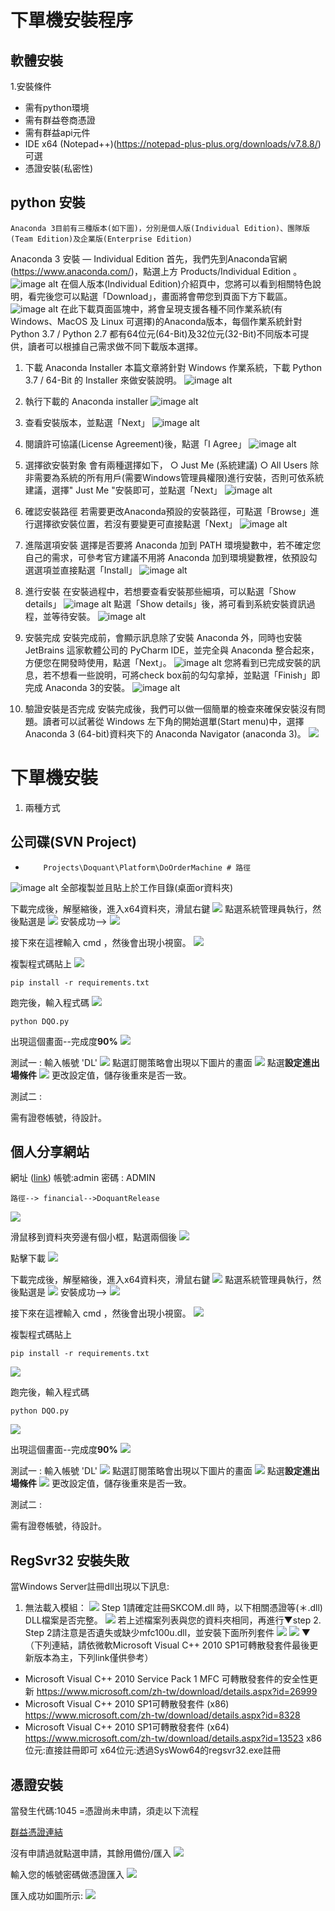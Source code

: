 # 下單機安裝程序

## 軟體安裝

1.安裝條件
* 需有python環境
* 需有群益卷商憑證
* 需有群益api元件
* IDE x64 (Notepad++)(https://notepad-plus-plus.org/downloads/v7.8.8/) 可選
* 憑證安裝(私密性)


## python 安裝
    Anaconda 3目前有三種版本(如下圖)，分別是個人版(Individual Edition)、團隊版(Team Edition)及企業版(Enterprise Edition)

Anaconda 3 安裝 — Individual Edition
首先，我們先到Anaconda官網(https://www.anaconda.com/)，點選上方 Products/Individual Edition 。
![image alt](https://miro.medium.com/max/1000/1*DXsRG9KV01AgPlauQp9k-Q.png)
在個人版本(Individual Edition)介紹頁中，您將可以看到相關特色說明，看完後您可以點選「Download」，畫面將會帶您到頁面下方下載區。
![image alt](https://miro.medium.com/max/1000/1*Jx7ElpDcPTxI9YMbPQry_Q.png)
在此下載頁面區塊中，將會呈現支援各種不同作業系統(有 Windows、MacOS 及 Linux 可選擇)的Anaconda版本，每個作業系統針對 Python 3.7 / Python 2.7 都有64位元(64-Bit)及32位元(32-Bit)不同版本可提供，讀者可以根據自己需求做不同下載版本選擇。
1. 下載 Anaconda Installer
本篇文章將針對 Windows 作業系統，下載 Python 3.7 / 64-Bit 的 Installer 來做安裝說明。
![image alt](https://miro.medium.com/max/1000/1*dcthSWlyQdsxMqwx4rC47g.png)
2. 執行下載的 Anaconda installer
![image alt](https://miro.medium.com/max/1000/1*KsfRuw0VHYCWpZjehk4yww.png)
3. 查看安裝版本，並點選「Next」
![image alt](https://miro.medium.com/max/700/1*wAAtTiAcXI6T8-BxWdYzHA.png)
4. 閱讀許可協議(License Agreement)後，點選「I Agree」
![image alt](https://miro.medium.com/max/700/1*rfzXF-LCy3nMPlvCUtI52g.png)
5. 選擇欲安裝對象
會有兩種選擇如下，
○ Just Me (系統建議)
○ All Users
除非需要為系統的所有用戶(需要Windows管理員權限)進行安裝，否則可依系統建議，選擇" Just Me "安裝即可，並點選「Next」
![image alt](https://miro.medium.com/max/700/1*L2JYA9x2PSAkKBbbdAHiuw.png)
6. 確認安裝路徑
若需要更改Anaconda預設的安裝路徑，可點選「Browse」進行選擇欲安裝位置，若沒有要變更可直接點選「Next」
![image alt](https://miro.medium.com/max/700/1*4PfhldFLe5onyvnIwwEs3w.png)
7. 進階選項安裝
選擇是否要將 Anaconda 加到 PATH 環境變數中，若不確定您自己的需求，可參考官方建議不用將 Anaconda 加到環境變數裡，依預設勾選選項並直接點選「Install」
![image alt](https://i.imgur.com/GK5wW43.png)

8. 進行安裝
在安裝過程中，若想要查看安裝那些細項，可以點選「Show details」
![image alt](https://miro.medium.com/max/700/1*2DmWy4r6JZ5qS1wsuek0MA.png)
點選「Show details」後，將可看到系統安裝資訊過程，並等待安裝。
![image alt](https://miro.medium.com/max/700/1*y-vfnSR4c7_NIj_wgbwBLQ.png)
9. 安裝完成
安裝完成前，會顯示訊息除了安裝 Anaconda 外，同時也安裝 JetBrains 這家軟體公司的 PyCharm IDE，並完全與 Anaconda 整合起來，方便您在開發時使用，點選「Next」。
![image alt](https://miro.medium.com/max/700/1*omFpirLPCyMeAY5sMtxe7g.png)
您將看到已完成安裝的訊息，若不想看一些說明，可將check box前的勾勾拿掉，並點選「Finish」即完成 Anaconda 3的安裝。
![image alt](https://miro.medium.com/max/700/1*vqqfeR4xytG4oN2iePPVqg.png)
10. 驗證安裝是否完成
安裝完成後，我們可以做一個簡單的檢查來確保安裝沒有問題。讀者可以試著從 Windows 左下角的開始選單(Start menu)中，選擇 Anaconda 3 (64-bit)資料夾下的 Anaconda Navigator (anaconda 3)。
![](https://i.imgur.com/WZbU5b4.png)




# 下單機安裝
1. 兩種方式
## 公司碟(SVN Project)
*         Projects\Doquant\Platform\DoOrderMachine # 路徑
![image alt](https://i.imgur.com/XT7zDic.png)
        全部複製並且貼上於工作目錄(桌面or資料夾)

下載完成後，解壓縮後，進入x64資料夾，滑鼠右鍵
![](https://i.imgur.com/DJeCYvK.png)
點選系統管理員執行，然後點選是
![](https://i.imgur.com/4GFMvSA.png)
安裝成功-->
![](https://i.imgur.com/WxRgr5x.png)

接下來在這裡輸入 cmd ，然後會出現小視窗。
![](https://i.imgur.com/891zGdt.png)

複製程式碼貼上
![](https://i.imgur.com/Ken6veP.png)



```
pip install -r requirements.txt

```

跑完後，輸入程式碼
![](https://i.imgur.com/PySHSv4.png)

```
python DQO.py
```
出現這個畫面--完成度**90%**
![](https://i.imgur.com/NPW38eg.png)

測試一 : 輸入帳號 'DL'
![](https://i.imgur.com/H1P6ndB.png)
點選訂閱策略會出現以下圖片的畫面
![](https://i.imgur.com/sDa12y9.png)
點選**設定進出場條件**
![](https://i.imgur.com/yr7HCPv.png)
更改設定值，儲存後重來是否一致。

測試二 : 

需有證卷帳號，待設計。






## 個人分享網站
網址 ([link](https://192.168.233.133:8080/)) 帳號:admin 密碼 : ADMIN

```
路徑--> financial-->DoquantRelease
```
![](https://i.imgur.com/0StxhyH.png)

滑鼠移到資料夾旁邊有個小框，點選兩個後
![](https://i.imgur.com/9dACv7t.png)

點擊下載
![](https://i.imgur.com/F0gO97Y.png)


下載完成後，解壓縮後，進入x64資料夾，滑鼠右鍵
![](https://i.imgur.com/DJeCYvK.png)
點選系統管理員執行，然後點選是
![](https://i.imgur.com/4GFMvSA.png)
安裝成功-->
![](https://i.imgur.com/WxRgr5x.png)

接下來在這裡輸入 cmd ，然後會出現小視窗。
![](https://i.imgur.com/891zGdt.png)

複製程式碼貼上
```
pip install -r requirements.txt

```


![](https://i.imgur.com/IYIhjJn.png)

跑完後，輸入程式碼


```
python DQO.py
```



![](https://i.imgur.com/hlkqW2W.png)

出現這個畫面--完成度**90%**
![](https://i.imgur.com/NPW38eg.png)

測試一 : 輸入帳號 'DL'
![](https://i.imgur.com/H1P6ndB.png)
點選訂閱策略會出現以下圖片的畫面
![](https://i.imgur.com/sDa12y9.png)
點選**設定進出場條件**
![](https://i.imgur.com/yr7HCPv.png)
更改設定值，儲存後重來是否一致。

測試二 : 

需有證卷帳號，待設計。

## RegSvr32 安裝失敗

當Windows Server註冊dll出現以下訊息:
1.	無法載入模組：
![](https://i.imgur.com/wL3tjk9.png)
Step 1請確定註冊SKCOM.dll 時，以下相關憑證等(＊.dll) DLL檔案是否完整。
![](https://i.imgur.com/XdJ2vWI.png)
若上述檔案列表與您的資料夾相同，再進行▼step 2.
Step 2請注意是否遺失或缺少mfc100u.dll，並安裝下面所列套件
![](https://i.imgur.com/Vdyq1YG.png)
![](https://i.imgur.com/gfjXgqO.png)
▼（下列連結，請依微軟Microsoft Visual C++ 2010 SP1可轉散發套件最後更新版本為主，下列link僅供參考）

* Microsoft Visual C++ 2010 Service Pack 1 MFC 可轉散發套件的安全性更新
https://www.microsoft.com/zh-tw/download/details.aspx?id=26999 
* Microsoft Visual C++ 2010 SP1可轉散發套件 (x86)
https://www.microsoft.com/zh-tw/download/details.aspx?id=8328
* Microsoft Visual C++ 2010 SP1可轉散發套件 (x64)
https://www.microsoft.com/zh-tw/download/details.aspx?id=13523
x86位元:直接註冊即可
x64位元:透過SysWow64的regsvr32.exe註冊


## 憑證安裝

當發生代碼:1045 =憑證尚未申請，須走以下流程

[群益憑證連結](https://www.capital.com.tw/Service2/certificate2/)

沒有申請過就點選申請，其餘用備份/匯入
![](https://i.imgur.com/ypTaZER.png)

輸入您的帳號密碼做憑證匯入
![](https://i.imgur.com/ajDGHOb.png)

匯入成功如圖所示:
![](https://i.imgur.com/XUYj5Fa.png)




